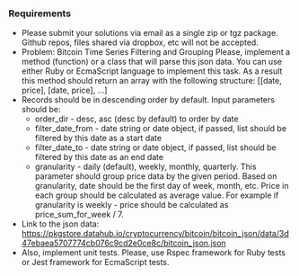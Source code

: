 ### Requirements

- Please submit your solutions via email as a single zip or tgz package. Github repos, files shared via dropbox, etc will not be
accepted.
- Problem: Bitcoin Time Series Filtering and Grouping
Please, implement a method (function) or a class that will parse this json data. You can use either Ruby or EcmaScript
language to implement this task. As a result this method should return an array with the following structure:
[[date, price], [date, price], ...]
- Records should be in descending order by default. Input parameters should be:
  - order_dir - desc, asc (desc by default) to order by date
  - filter_date_from - date string or date object, if passed, list should be filtered by this date as a start date
  - filter_date_to - date string or date object, if passed, list should be filtered by this date as an end date
  - granularity - daily (default), weekly, monthly, quarterly. This parameter should group price data by the
  given period. Based on granularity, date should be the first day of week, month, etc. Price in each group should be
  calculated as average value. For example if granularity is weekly - price should be calculated as
  price_sum_for_week / 7.
- Link to the json data:
  https://pkgstore.datahub.io/cryptocurrency/bitcoin/bitcoin_json/data/3d47ebaea5707774cb076c9cd2e0ce8c/bitcoin_json.json
- Also, implement unit tests. Please, use Rspec framework for Ruby tests or Jest framework for EcmaScript tests.
